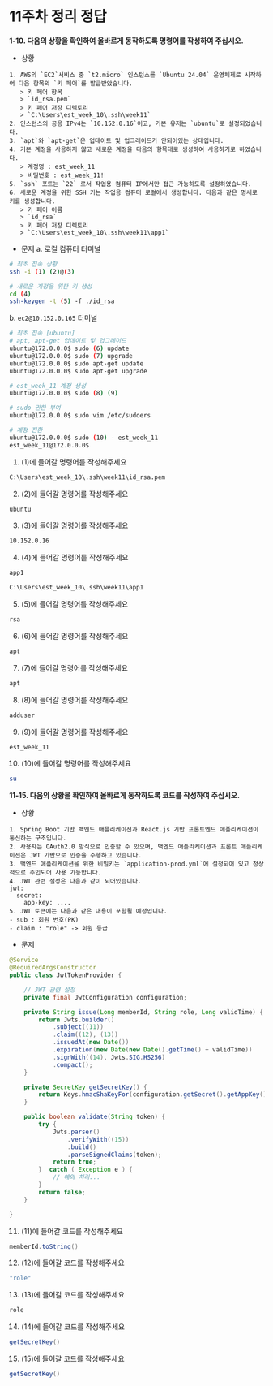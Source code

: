 # 11주차 정리 정답
**1-10. 다음의 상황을 확인하여 올바르게 동작하도록 명령어를 작성하여 주십시오.**  
- 상황
```text
1. AWS의 `EC2`서비스 중 `t2.micro` 인스턴스를 `Ubuntu 24.04` 운영체제로 시작하여 다음 항목의 `키 페어`를 발급받았습니다. 
   > 키 페어 항목
   > `id_rsa.pem`
   > 키 페어 저장 디렉토리
   > `C:\Users\est_week_10\.ssh\week11`
2. 인스턴스의 공용 IPv4는 `10.152.0.16`이고, 기본 유저는 `ubuntu`로 설정되었습니다.
3. `apt`와 `apt-get`은 업데이트 및 업그레이드가 안되어있는 상태입니다.
4. 기본 계정을 사용하지 않고 새로운 계정을 다음의 항목대로 생성하여 사용하기로 하였습니다.
   > 계정명 : est_week_11
   > 비밀번호 : est_week_11!
5. `ssh` 포트는 `22` 로서 작업용 컴퓨터 IP에서만 접근 가능하도록 설정하였습니다.
6. 새로운 계정을 위한 SSH 키는 작업용 컴퓨터 로컬에서 생성합니다. 다음과 같은 명세로 키를 생성합니다.
   > 키 페어 이름
   > `id_rsa`
   > 키 페어 저장 디렉토리
   > `C:\Users\est_week_10\.ssh\week11\app1`
```
- 문제
a. 로컬 컴퓨터 터미널
```sh
# 최초 접속 상황
ssh -i (1) (2)@(3)

# 새로운 계정을 위한 키 생성
cd (4)
ssh-keygen -t (5) -f ./id_rsa
```
 
b. `ec2@10.152.0.165` 터미널
```sh
# 최초 접속 [ubuntu]
# apt, apt-get 업데이트 및 업그레이드
ubuntu@172.0.0.0$ sudo (6) update
ubuntu@172.0.0.0$ sudo (7) upgrade
ubuntu@172.0.0.0$ sudo apt-get update
ubuntu@172.0.0.0$ sudo apt-get upgrade

# est_week_11 계정 생성
ubuntu@172.0.0.0$ sudo (8) (9)

# sudo 권한 부여
ubuntu@172.0.0.0$ sudo vim /etc/sudoers

# 계정 전환
ubuntu@172.0.0.0$ sudo (10) - est_week_11
est_week_11@172.0.0.0$ 
```

1. (1)에 들어갈 명령어를 작성해주세요
```sh
C:\Users\est_week_10\.ssh\week11\id_rsa.pem
```

2. (2)에 들어갈 명령어를 작성해주세요
```sh
ubuntu
```

3. (3)에 들어갈 명령어를 작성해주세요
```sh
10.152.0.16
```

4. (4)에 들어갈 명령어를 작성해주세요
```sh
app1

C:\Users\est_week_10\.ssh\week11\app1
```

5. (5)에 들어갈 명령어를 작성해주세요
```sh
rsa
```

6. (6)에 들어갈 명령어를 작성해주세요
```sh
apt
```

7. (7)에 들어갈 명령어를 작성해주세요
```sh
apt
```

8. (8)에 들어갈 명령어를 작성해주세요
```sh
adduser
```

9. (9)에 들어갈 명령어를 작성해주세요
```sh
est_week_11
```

10. (10)에 들어갈 명령어를 작성해주세요
```sh
su
```

**11-15. 다음의 상황을 확인하여 올바르게 동작하도록 코드를 작성하여 주십시오.**  
- 상황
```text
1. Spring Boot 기반 백엔드 애플리케이션과 React.js 기반 프론트엔드 애플리케이션이 통신하는 구조입니다.
2. 사용자는 OAuth2.0 방식으로 인증할 수 있으며, 백엔드 애플리케이션과 프론트 애플리케이션은 JWT 기반으로 인증을 수행하고 있습니다.
3. 백엔드 애플리케이션을 위한 비밀키는 `application-prod.yml`에 설정되어 있고 정상적으로 주입되어 사용 가능합니다.
4. JWT 관련 설정은 다음과 같이 되어있습니다.
jwt:
  secret:
    app-key: ....
5. JWT 토큰에는 다음과 같은 내용이 포함될 예정입니다.
- sub : 회원 번호(PK)
- claim : "role" -> 회원 등급
```

- 문제
```java
@Service
@RequiredArgsConstructor
public class JwtTokenProvider {

	// JWT 관련 설정
    private final JwtConfiguration configuration;

    private String issue(Long memberId, String role, Long validTime) {
        return Jwts.builder()
            .subject((11))
            .claim((12), (13))
            .issuedAt(new Date())
            .expiration(new Date(new Date().getTime() + validTime))
            .signWith((14), Jwts.SIG.HS256)
            .compact();
    }

    private SecretKey getSecretKey() {
        return Keys.hmacShaKeyFor(configuration.getSecret().getAppKey().getBytes());
    }

    public boolean validate(String token) {
        try {
            Jwts.parser()
                .verifyWith((15))
                .build()
                .parseSignedClaims(token);
            return true;
        }  catch ( Exception e ) {
			// 예외 처리...
        }
        return false;
    }

}

```

11. (11)에 들어갈 코드를 작성해주세요
```java
memberId.toString()
```

12. (12)에 들어갈 코드를 작성해주세요
```java
"role"
```

13. (13)에 들어갈 코드를 작성해주세요
```java
role
```

14. (14)에 들어갈 코드를 작성해주세요
```java
getSecretKey()
```

15. (15)에 들어갈 코드를 작성해주세요
```java
getSecretKey()
```